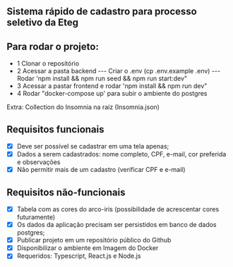 ## Sistema rápido de cadastro para processo seletivo da Eteg

## Para rodar o projeto:

- 1 Clonar o repositório
- 2 Acessar a pasta backend
  --- Criar o .env (cp .env.example .env)
  --- Rodar 'npm install && npm run seed && npm run start:dev"
- 3 Acessar a pastar frontend e rodar 'npm install && npm run dev"
- 4 Rodar "docker-compose up' para subir o ambiente do postgres

Extra: Collection do Insomnia na raiz (Insomnia.json)

## Requisitos funcionais

- [x] Deve ser possível se cadastrar em uma tela apenas;
- [x] Dados a serem cadastrados: nome completo, CPF, e-mail, cor preferida e observações
- [x] Não permitir mais de um cadastro (verificar CPF e e-mail)

## Requisitos não-funcionais

- [x] Tabela com as cores do arco-iris (possibilidade de acrescentar cores futuramente)
- [x] Os dados da aplicação precisam ser persistidos em banco de dados postgres;
- [x] Publicar projeto em um repositório público do Github
- [x] Disponibilizar o ambiente em Imagem do Docker
- [x] Requeridos: Typescript, React.js e Node.js
